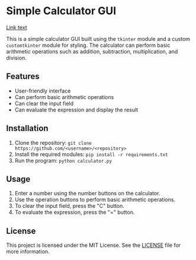 # Simple Calculator GUI
[Link text](https://imgur.com/gallery/XMAUR2G)




This is a simple calculator GUI built using the `tkinter` module and a custom `customtkinter` module for styling. The calculator can perform basic arithmetic operations such as addition, subtraction, multiplication, and division.

## Features

- User-friendly interface
- Can perform basic arithmetic operations
- Can clear the input field
- Can evaluate the expression and display the result

## Installation

1. Clone the repository: `git clone https://github.com/<username>/<repository>`
2. Install the required modules: `pip install -r requirements.txt`
3. Run the program: `python calculator.py`

## Usage

1. Enter a number using the number buttons on the calculator.
2. Use the operation buttons to perform basic arithmetic operations.
3. To clear the input field, press the "C" button.
4. To evaluate the expression, press the "=" button.

## License

This project is licensed under the MIT License. See the [LICENSE](LICENSE) file for more information.

